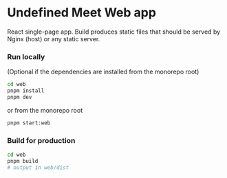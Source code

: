 # Undefined Meet Web app

React single-page app. Build produces static files that should be served by Nginx (host) or any static server.

### Run locally

(Optional if the dependencies are installed from the monorepo root)

```bash
cd web
pnpm install
pnpm dev
```

or from the monorepo root

```bash
pnpm start:web
```

### Build for production

```bash
cd web
pnpm build
# output in web/dist
```
